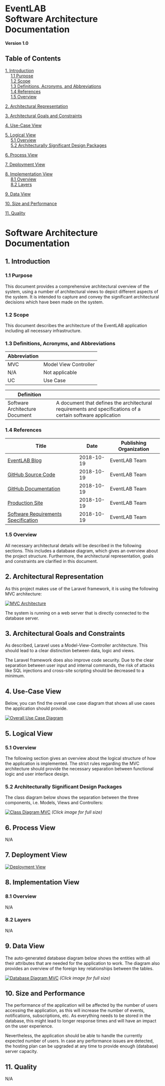 # EventLAB<br/>Software Architecture Documentation
**Version 1.0**

## Table of Contents

[1. Introduction](#1-introduction)<br/>
&emsp; [1.1 Purpose](#11-purpose)<br/>
&emsp; [1.2 Scope](#12-scope)<br/>
&emsp; [1.3 Definitions, Acronyms, and Abbreviations](#13-definitions-acronyms-and-abbreviations)<br/>
&emsp; [1.4 References](#14-references)<br/>
&emsp; [1.5 Overview](#15-overview)

[2. Architectural Representation](#2-architectural-representation)<br/>

[3. Architectural Goals and Constraints](#3-architectural-goals-and-constraints)<br/>

[4. Use-Case View](#4-use-case-view)<br/>

[5. Logical View](#5-logical-view)<br/>
&emsp; [5.1 Overview](#51-overview)<br/>
&emsp; [5.2 Architecturally Significant Design Packages](#52-architecturally-significant-design-packages)<br/>

[6. Process View](#6-process-view)<br/>

[7. Deployment View](#7-deployment-view)<br/>

[8. Implementation View](#8-implementation-view)<br/>
&emsp; [8.1 Overview](#81-overview)<br/>
&emsp; [8.2 Layers](#82-layers)<br/>

[9. Data View](#9-data-view)<br/>

[10. Size and Performance](#10-size-and-performance)<br/>

[11. Quality](#11-quality)<br/>

# Software Architecture Documentation

## 1. Introduction

### 1.1 Purpose
This document provides a comprehensive architectural overview of the system, using a number of architectural views to depict different aspects of the system. It is intended to capture and convey the significant architectural decisions which have been made on the system.
### 1.2 Scope
This document describes the architecture of the EventLAB application including all necessary infrastructure.
### 1.3 Definitions, Acronyms, and Abbreviations

| **Abbreviation** | |
| --- | --- |
| MVC | Model View Controller |
| N/A | Not applicable |
| UC | Use Case |

| **Definition** | |
| --- | -- |
| Software Architecture Document | A document that defines the architectural requirements and specifications of a certain software application |

### 1.4 References
| **Title** | **Date** | **Publishing Organization** |
| --- | --- | --- |
| [EventLAB Blog](https://eventlab.jupiterspace.de/) | 2018-10-19 | EventLAB Team |
| [GitHub Source Code](https://github.com/tarjmp/eventlab) | 2018-10-19 | EventLAB Team |
| [GitHub Documentation](https://github.com/tarjmp/eventlab-doc) | 2018-10-19 | EventLAB Team |
| [Production Site](https://eventlab-project.herokuapp.com/) | 2018-10-19 | EventLAB Team |
| [Software Requirements Specification](../Software%20Requirements%20Specification/Software%20Requirements%20Specification.md) | 2018-10-19 | EventLAB Team |

### 1.5 Overview
All necessary architectural details will be described in the following sections. This includes a database diagram, which gives an overview about the project structure. Furthermore, the architectural representation, goals and constraints are clarified in this document.

## 2. Architectural Representation
As this project makes use of the Laravel framework, it is using the following MVC architecture:

[![MVC Architecture](MVC.png)](MVC.png)

The  system is running on a web server that is directly connected to the database server.

## 3. Architectural Goals and Constraints

As described, Laravel uses a Model-View-Controller architecture. This should lead to a clear distinction between data, logic and views.

The Laravel framework does also improve code security. Due to the clear separation between user input and internal commands, the risk of attacks like SQL injections and cross-site scripting should be decreased to a minimum.

## 4. Use-Case View
Below, you can find the overall use case diagram that shows all use cases the application should provide.

[![Overall Use Case Diagram](../Software%20Requirements%20Specification/overall-use-case-diagram.png)](../Software%20Requirements%20Specification/overall-use-case-diagram.png)

## 5. Logical View
### 5.1 Overview
The following section gives an overview about the logical structure of how the application is implemented. The strict rules regarding the MVC architecture should provide the necessary separation between functional logic and user interface design.
### 5.2 Architecturally Significant Design Packages
The class diagram below shows the separation between the three components, i.e. Models, Views and Controllers:

[![Class Diagram MVC](../Software%20Requirements%20Specification/class-diagram.png)](../Software%20Requirements%20Specification/class-diagram.png)
*(Click image for full size)*

## 6. Process View
N/A
## 7. Deployment View
[![Deployment View](deployment-view.png)](deployment-view.png)

## 8. Implementation View
### 8.1 Overview
N/A
### 8.2 Layers
N/A
## 9. Data View
The auto-generated database diagram below shows the entities with all their attributes that are needed for the application to work. The diagram also provides an overview of the foreign key relationships between the tables.

[![Database Diagram MVC](../Software%20Requirements%20Specification/db-schema.png)](../Software%20Requirements%20Specification/db-schema.png)
*(Click image for full size)*

## 10. Size and Performance
The performance of the application will be affected by the number of users accessing the application, as this will increase the number of events, notifications, subscriptions, etc. As everything needs to be stored in the database, this might lead to longer response times and will have an impact on the user experience.

Nevertheless, the application should be able to handle the currently expected number of users. In case any performance issues are detected, the hosting plan can be upgraded at any time to provide enough (database) server capacity.

## 11. Quality
N/A
